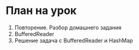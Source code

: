# План на урок

1. Повторение. Разбор домашнего задания 
2. BufferedReader
3. Решение задача с BufferedReader и HashMap